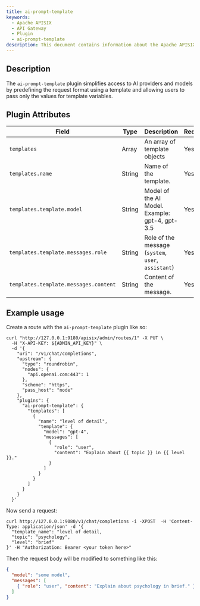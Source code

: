 ```yaml
---
title: ai-prompt-template
keywords:
  - Apache APISIX
  - API Gateway
  - Plugin
  - ai-prompt-template
description: This document contains information about the Apache APISIX ai-prompt-template Plugin.
---
```


<!--
#
# Licensed to the Apache Software Foundation (ASF) under one or more
# contributor license agreements.  See the NOTICE file distributed with
# this work for additional information regarding copyright ownership.
# The ASF licenses this file to You under the Apache License, Version 2.0
# (the "License"); you may not use this file except in compliance with
# the License.  You may obtain a copy of the License at
#
#     http://www.apache.org/licenses/LICENSE-2.0
#
# Unless required by applicable law or agreed to in writing, software
# distributed under the License is distributed on an "AS IS" BASIS,
# WITHOUT WARRANTIES OR CONDITIONS OF ANY KIND, either express or implied.
# See the License for the specific language governing permissions and
# limitations under the License.
#
-->

## Description

The `ai-prompt-template` plugin simplifies access to AI providers and models by predefining the request format
using a template and allowing users to pass only the values for template variables.

## Plugin Attributes

| **Field**                             | **Type** | **Description**                                     | **Required** |
| ------------------------------------- | -------- | --------------------------------------------------- | ------------ |
| `templates`                           | Array    | An array of template objects                        | Yes          |
| `templates.name`                      | String   | Name of the template.                               | Yes          |
| `templates.template.model`            | String   | Model of the AI Model. Example: gpt-4, gpt-3.5      | Yes          |
| `templates.template.messages.role`    | String   | Role of the message (`system`, `user`, `assistant`) | Yes          |
| `templates.template.messages.content` | String   | Content of the message.                             | Yes          |

## Example usage

Create a route with the `ai-prompt-template` plugin like so:

```shell
curl "http://127.0.0.1:9180/apisix/admin/routes/1" -X PUT \
  -H "X-API-KEY: ${ADMIN_API_KEY}" \
  -d '{
    "uri": "/v1/chat/completions",
    "upstream": {
      "type": "roundrobin",
      "nodes": {
        "api.openai.com:443": 1
      },
      "scheme": "https",
      "pass_host": "node"
    },
    "plugins": {
      "ai-prompt-template": {
        "templates": [
          {
            "name": "level of detail",
            "template": {
              "model": "gpt-4",
              "messages": [
                {
                  "role": "user",
                  "content": "Explain about {{ topic }} in {{ level }}."
                }
              ]
            }
          }
        ]
      }
    }
  }'
```

Now send a request:

```shell
curl http://127.0.0.1:9080/v1/chat/completions -i -XPOST  -H 'Content-Type: application/json' -d '{
  "template_name": "level of detail,
  "topic": "psychology",
  "level": "brief"
}' -H "Authorization: Bearer <your token here>"
```

Then the request body will be modified to something like this:

```json
{
  "model": "some model",
  "messages": [
    { "role": "user", "content": "Explain about psychology in brief." }
  ]
}
```
